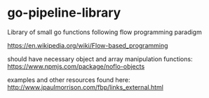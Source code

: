 # go-pipeline-library
Library of small go functions following flow programming paradigm

https://en.wikipedia.org/wiki/Flow-based_programming

should have necessary object and array manipulation functions:
https://www.npmjs.com/package/noflo-objects

examples and other resources found here:
http://www.jpaulmorrison.com/fbp/links_external.html
